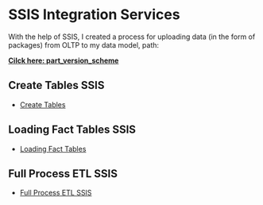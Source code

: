 # SSIS Integration Services

With the help of SSIS, I created a process for uploading data (in the form of packages) from OLTP to my data model, path: 

**[Cilck here: part_version_scheme](https://github.com/prosimpleee/data_engineering_/blob/main/schemes/part_version_scheme.png)**

## Create Tables SSIS
- [Create Tables](https://github.com/prosimpleee/data_engineering_/blob/main/ssis_integration_services/create_tables_SSIS.png)

## Loading Fact Tables SSIS
- [Loading Fact Tables](https://github.com/prosimpleee/data_engineering_/blob/main/ssis_integration_services/dim_fact_tables.png)

## Full Process ETL SSIS 
- [Full Process ETL SSIS](https://github.com/prosimpleee/data_engineering_/blob/main/ssis_integration_services/etl.pdf)
